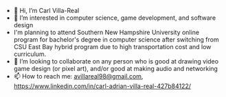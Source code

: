 - 👋 Hi, I’m Carl Villa-Real
- 👀 I’m interested in computer science, game development, and software design
- I'm planning to attend Southern New Hampshire University online program for bachelor's degree in computer science after switching from CSU East Bay hybrid program due to high transportation cost and low curriculum.
- 💞️ I’m looking to collaborate on any person who is good at drawing video game design (or pixel art), and/or good at making audio and networking
- 📫 How to reach me: avillareal98@gmail.com, https://www.linkedin.com/in/carl-adrian-villa-real-427b84122/

<!---
avillareal98/avillareal98 is a ✨ special ✨ repository because its `README.md` (this file) appears on your GitHub profile.
You can click the Preview link to take a look at your changes.
--->
